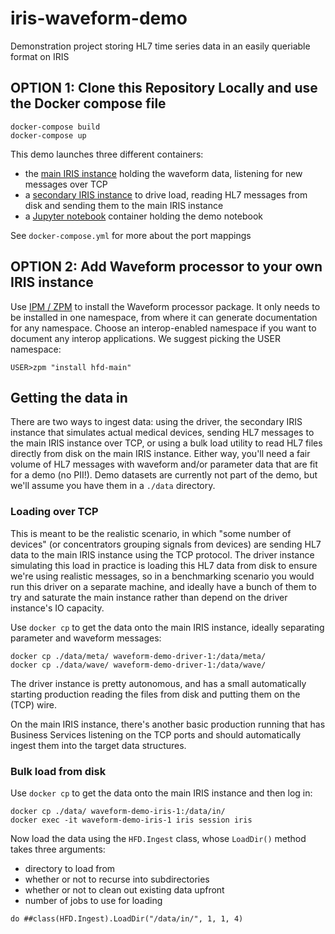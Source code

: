 # iris-waveform-demo
Demonstration project storing HL7 time series data in an easily queriable format on IRIS


## OPTION 1: Clone this Repository Locally and use the Docker compose file

```Shell
docker-compose build
docker-compose up
```

This demo launches three different containers:
* the [main IRIS instance](http://localhost:9991/csp/sys/UtilHome.csp) holding the waveform data, listening for new messages over TCP
* a [secondary IRIS instance](http://localhost:9992/csp/sys/UtilHome.csp) to drive load, reading HL7 messages from disk and sending them to the main IRIS instance
* a [Jupyter notebook](http://localhost:9993/lab) container holding the demo notebook

See `docker-compose.yml` for more about the port mappings

## OPTION 2: Add Waveform processor to your own IRIS instance

Use [IPM / ZPM](https://github.com/intersystems/ipm) to install the Waveform processor package. It only needs to be installed in one namespace, from where it can generate documentation for any namespace. Choose an interop-enabled namespace if you want to document any interop applications. We suggest picking the USER namespace:

```Shell
USER>zpm "install hfd-main"
```


## Getting the data in

There are two ways to ingest data: using the driver, the secondary IRIS instance that simulates actual medical devices, sending HL7 messages to the main IRIS instance over TCP, or using a bulk load utility to read HL7 files directly from disk on the main IRIS instance. Either way, you'll need a fair volume of HL7 messages with waveform and/or parameter data that are fit for a demo (no PII!). Demo datasets are currently not part of the demo, but we'll assume you have them in a `./data` directory.

### Loading over TCP

This is meant to be the realistic scenario, in which "some number of devices" (or concentrators grouping signals from devices) are sending HL7 data to the main IRIS instance using the TCP protocol. The driver instance simulating this load in practice is loading this HL7 data from disk to ensure we're using realistic messages, so in a benchmarking scenario you would run this driver on a separate machine, and ideally have a bunch of them to try and saturate the main instance rather than depend on the driver instance's IO capacity.


Use `docker cp` to get the data onto the main IRIS instance, ideally separating parameter and waveform messages:

```Shell
docker cp ./data/meta/ waveform-demo-driver-1:/data/meta/
docker cp ./data/wave/ waveform-demo-driver-1:/data/wave/
```

The driver instance is pretty autonomous, and has a small automatically starting production reading the files from disk and putting them on the (TCP) wire.

On the main IRIS instance, there's another basic production running that has Business Services listening on the TCP ports and should automatically ingest them into the target data structures.


### Bulk load from disk

Use `docker cp` to get the data onto the main IRIS instance and then log in:

```Shell
docker cp ./data/ waveform-demo-iris-1:/data/in/
docker exec -it waveform-demo-iris-1 iris session iris
```

Now load the data using the `HFD.Ingest` class, whose `LoadDir()` method takes three arguments:
* directory to load from
* whether or not to recurse into subdirectories
* whether or not to clean out existing data upfront
* number of jobs to use for loading

```ObjectScript
do ##class(HFD.Ingest).LoadDir("/data/in/", 1, 1, 4)
```